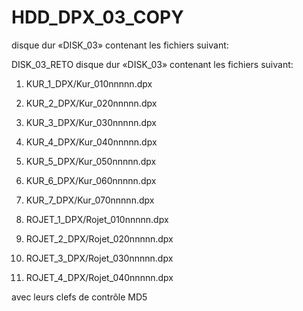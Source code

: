 # HDD_DPX_03_COPY
disque dur «DISK_03» contenant les fichiers suivant:

DISK_03_RETO
disque dur «DISK_03» contenant les fichiers suivant: 
1.	KUR_1_DPX/Kur_010nnnnn.dpx 
2.	KUR_2_DPX/Kur_020nnnnn.dpx 
3.	KUR_3_DPX/Kur_030nnnnn.dpx 
4.	KUR_4_DPX/Kur_040nnnnn.dpx 
5.	KUR_5_DPX/Kur_050nnnnn.dpx 
6.	KUR_6_DPX/Kur_060nnnnn.dpx 
7.	KUR_7_DPX/Kur_070nnnnn.dpx 

8.	ROJET_1_DPX/Rojet_010nnnnn.dpx 
9.	ROJET_2_DPX/Rojet_020nnnnn.dpx 
10.	ROJET_3_DPX/Rojet_030nnnnn.dpx 
11.	ROJET_4_DPX/Rojet_040nnnnn.dpx 

avec leurs clefs de contrôle MD5
